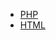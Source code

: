 - [PHP](https://jonta-sancar.github.io/docs/php/)
- [HTML](https://jonta-sancar.github.io/docs/html/)